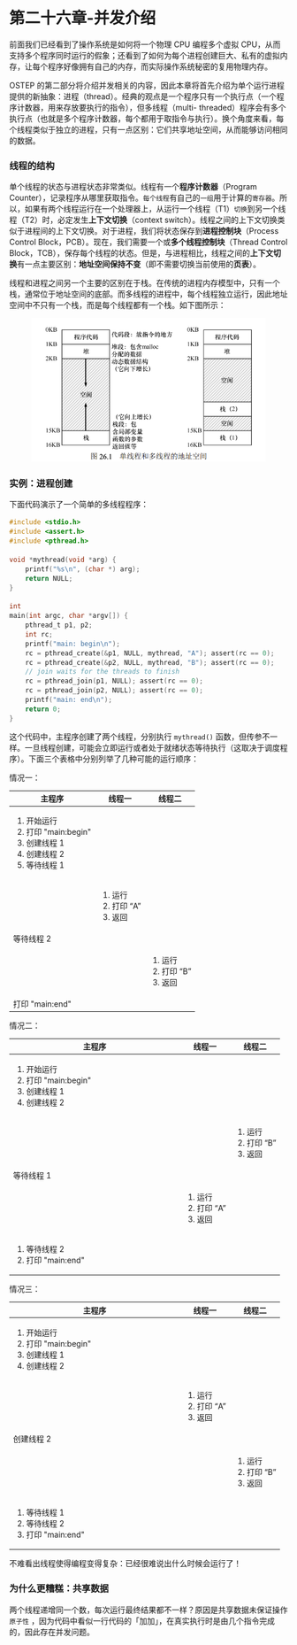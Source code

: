 # 第二十六章-并发介绍

前面我们已经看到了操作系统是如何将一个物理 CPU 编程多个虚拟 CPU，从而支持多个程序同时运行的假象；还看到了如何为每个进程创建巨大、私有的虚拟内存，让每个程序好像拥有自己的内存，而实际操作系统秘密的复用物理内存。

OSTEP 的第二部分将介绍并发相关的内容，因此本章将首先介绍为单个运行进程提供的新抽象：进程（thread）。经典的观点是一个程序只有一个执行点（一个程序计数器，用来存放要执行的指令），但多线程（multi- threaded）程序会有多个执行点（也就是多个程序计数器，每个都用于取指令与执行）。换个角度来看，每个线程类似于独立的进程，只有一点区别：它们共享地址空间，从而能够访问相同的数据。

### 线程的结构

单个线程的状态与进程状态非常类似。线程有一个**程序计数器**（Program Counter），记录程序从哪里获取指令。`每个线程`有自己的`一组`用于计算的`寄存器`。所以，如果有两个线程运行在一个处理器上，从运行一个线程（T1）`切换`到另一个线程（T2）时，必定发生**上下文切换**（context switch）。线程之间的上下文切换类似于进程间的上下文切换。对于进程，我们将状态保存到**进程控制块**（Process Control Block，PCB）。现在，我们需要一个或**多个线程控制块**（Thread Control Block，TCB），保存每个线程的状态。但是，与进程相比，线程之间的**上下文切换**有一点主要区别：**地址空间保持不变**（即不需要切换当前使用的**页表**）。

线程和进程之间另一个主要的区别在于栈。在传统的进程内存模型中，只有一个栈，通常位于地址空间的底部。而多线程的进程中，每个线程独立运行，因此地址空间中不只有一个栈，而是每个线程都有一个栈。如下图所示：

<figure><img src="../.gitbook/assets/image (1) (1).png" alt="" width="563"><figcaption></figcaption></figure>



### 实例：进程创建

下面代码演示了一个简单的多线程程序：

```c
#include <stdio.h>
#include <assert.h>
#include <pthread.h>

void *mythread(void *arg) {
    printf("%s\n", (char *) arg);
    return NULL;
}

int
main(int argc, char *argv[]) {
    pthread_t p1, p2;
    int rc;
    printf("main: begin\n");
    rc = pthread_create(&p1, NULL, mythread, "A"); assert(rc == 0);
    rc = pthread_create(&p2, NULL, mythread, "B"); assert(rc == 0);
    // join waits for the threads to finish
    rc = pthread_join(p1, NULL); assert(rc == 0);
    rc = pthread_join(p2, NULL); assert(rc == 0);
    printf("main: end\n");
    return 0;
}
```

这个代码中，主程序创建了两个线程，分别执行 `mythread()` 函数，但传参不一样。一旦线程创建，可能会立即运行或者处于就绪状态等待执行（这取决于调度程序）。下面三个表格中分别列举了几种可能的运行顺序：

情况一：

<table data-full-width="false"><thead><tr><th>主程序</th><th>线程一</th><th>线程二</th></tr></thead><tbody><tr><td><ol><li>开始运行</li><li>打印 "main:begin"</li><li>创建线程 1</li><li>创建线程 2</li><li>等待线程 1</li></ol></td><td></td><td></td></tr><tr><td></td><td><ol><li>运行</li><li>打印 “A”</li><li>返回</li></ol></td><td></td></tr><tr><td>等待线程 2</td><td></td><td></td></tr><tr><td></td><td></td><td><ol><li>运行</li><li>打印 “B”</li><li>返回</li></ol></td></tr><tr><td>打印 "main:end"</td><td></td><td></td></tr></tbody></table>

情况二：

<table><thead><tr><th width="295">主程序</th><th>线程一</th><th>线程二</th></tr></thead><tbody><tr><td><ol><li>开始运行</li><li>打印 "main:begin"</li><li>创建线程 1</li><li>创建线程 2</li></ol></td><td></td><td></td></tr><tr><td></td><td></td><td><p></p><ol><li>运行</li><li>打印 “B”</li><li>返回</li></ol></td></tr><tr><td>等待线程 1</td><td></td><td></td></tr><tr><td></td><td><p></p><ol><li>运行</li><li>打印 “A”</li><li>返回</li></ol></td><td></td></tr><tr><td><ol><li>等待线程 2</li><li>打印 "main:end"</li></ol></td><td></td><td></td></tr></tbody></table>

情况三：

<table><thead><tr><th width="295">主程序</th><th>线程一</th><th>线程二</th></tr></thead><tbody><tr><td><ol><li>开始运行</li><li>打印 "main:begin"</li><li>创建线程 1</li><li>创建线程 2</li></ol></td><td></td><td></td></tr><tr><td></td><td><ol><li>运行</li><li>打印 “A”</li><li>返回</li></ol></td><td></td></tr><tr><td>创建线程 2</td><td></td><td></td></tr><tr><td></td><td></td><td><ol><li>运行</li><li>打印 “B”</li><li>返回</li></ol></td></tr><tr><td><ol><li>等待线程 1</li><li>等待线程 2</li><li>打印 "main:end"</li></ol></td><td></td><td></td></tr></tbody></table>

不难看出线程使得编程变得复杂：已经很难说出什么时候会运行了！



### 为什么更糟糕：共享数据

两个线程递增同一个数，每次运行最终结果都不一样？原因是共享数据未保证操作`原子性` ，因为代码中看似一行代码的「加加」，在真实执行时是由几个指令完成的，因此存在并发问题。











